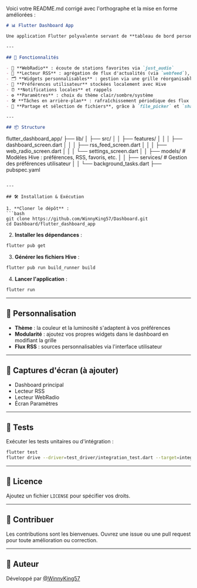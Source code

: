 Voici votre README.md corrigé avec l'orthographe et la mise en forme améliorées :

```markdown
# 📊 Flutter Dashboard App

Une application Flutter polyvalente servant de **tableau de bord personnel**, intégrant plusieurs modules fonctionnels comme un lecteur de webradio, un agrégateur RSS, des widgets personnalisables et bien plus.

---

## 🚀 Fonctionnalités

- 🎵 **WebRadio** : écoute de stations favorites via `just_audio`
- 📰 **Lecteur RSS** : agrégation de flux d'actualités (via `webfeed`), mis à jour automatiquement
- 🗂️ **Widgets personnalisables** : gestion via une grille réorganisable (`reorderable_grid_view`)
- 🧠 **Préférences utilisateur** stockées localement avec Hive
- ⏰ **Notifications locales** et rappels
- ⚙️ **Paramètres** : choix du thème clair/sombre/système
- 🛠 **Tâches en arrière-plan** : rafraîchissement périodique des flux RSS (`workmanager`)
- 📁 **Partage et sélection de fichiers**, grâce à `file_picker` et `share_plus`

---

## 📦 Structure

```
flutter_dashboard_app/
├── lib/
│   ├── src/
│   │   ├── features/
│   │   │   ├── dashboard_screen.dart
│   │   │   ├── rss_feed_screen.dart
│   │   │   ├── web_radio_screen.dart
│   │   │   └── settings_screen.dart
│   │   ├── models/        # Modèles Hive : préférences, RSS, favoris, etc.
│   │   ├── services/      # Gestion des préférences utilisateur
│   │   └── background_tasks.dart
├── pubspec.yaml
```

---

## 🛠 Installation & Exécution

1. **Cloner le dépôt** :
```bash
git clone https://github.com/WinnyKing57/Dashboard.git
cd Dashboard/flutter_dashboard_app
```

2. **Installer les dépendances** :
```bash
flutter pub get
```

3. **Générer les fichiers Hive** :
```bash
flutter pub run build_runner build
```

4. **Lancer l'application** :
```bash
flutter run
```

---

## 🔧 Personnalisation

- **Thème** : la couleur et la luminosité s'adaptent à vos préférences
- **Modularité** : ajoutez vos propres widgets dans le dashboard en modifiant la grille
- **Flux RSS** : sources personnalisables via l'interface utilisateur

---

## 📲 Captures d'écran (à ajouter)

- Dashboard principal
- Lecteur RSS
- Lecteur WebRadio
- Écran Paramètres

---

## 🧪 Tests

Exécuter les tests unitaires ou d'intégration :
```bash
flutter test
flutter drive --driver=test_driver/integration_test.dart --target=integration_test/app_test.dart
```

---

## 📃 Licence

Ajoutez un fichier `LICENSE` pour spécifier vos droits.

---

## 🤝 Contribuer

Les contributions sont les bienvenues. Ouvrez une issue ou une pull request pour toute amélioration ou correction.

---

## 👤 Auteur

Développé par [@WinnyKing57](https://github.com/WinnyKing57)
